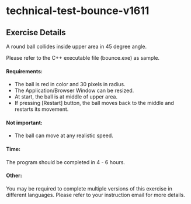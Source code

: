 <h1>technical-test-bounce-v1611</h1>

<h2>Exercise Details</h2>
 
A round ball collides inside upper area in 45 degree angle.

Please refer to the C++ executable file (bounce.exe) as sample.
 
<h4>Requirements:</h4>
<ul>
	<li>The ball is red in color and 30 pixels in radius.</li>
	<li>The Application/Browser Window can be resized.</li>
	<li>At start, the ball is at middle of upper area.</li>
	<li>If pressing [Restart] button, the ball moves back to the middle and restarts its movement.</li>
</ul>
 
<h4>Not important:</h4>
<ul>
	<li>The ball can move at any realistic speed.</li>
</ul>

<h4>Time:</h4>
The program should be completed in 4 - 6 hours.

<h4>Other:</h4>
You may be required to complete multiple versions of this exercise in different languages. Please refer to your instruction email for more details.
